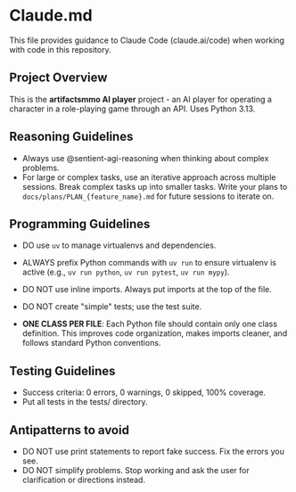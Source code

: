 # Claude.md

This file provides guidance to Claude Code (claude.ai/code) when working with code in this repository.

## Project Overview

This is the **artifactsmmo AI player** project - an AI player for operating a character in a role-playing game through an API. Uses Python 3.13.

## Reasoning Guidelines

- Always use @sentient-agi-reasoning when thinking about complex problems.
- For large or complex tasks, use an iterative approach across multiple sessions. Break complex tasks up into smaller tasks. Write your plans to `docs/plans/PLAN_{feature_name}.md` for future sessions to iterate on.

## Programming Guidelines

- DO use `uv` to manage virtualenvs and dependencies.
- ALWAYS prefix Python commands with `uv run` to ensure virtualenv is active (e.g., `uv run python`, `uv run pytest`, `uv run mypy`).

- DO NOT use inline imports. Always put imports at the top of the file.
- DO NOT create "simple" tests; use the test suite.
- **ONE CLASS PER FILE**: Each Python file should contain only one class definition. This improves code organization, makes imports cleaner, and follows standard Python conventions.

## Testing Guidelines

- Success criteria: 0 errors, 0 warnings, 0 skipped, 100% coverage.
- Put all tests in the tests/ directory.

## Antipatterns to avoid
- DO NOT use print statements to report fake success. Fix the errors you see.
- DO NOT simplify problems. Stop working and ask the user for clarification or directions instead.
